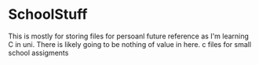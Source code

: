# SchoolStuff
This is mostly for storing files for persoanl future reference as I'm learning C in uni. There is likely going to be nothing of value in here.
c files for small school assigments

